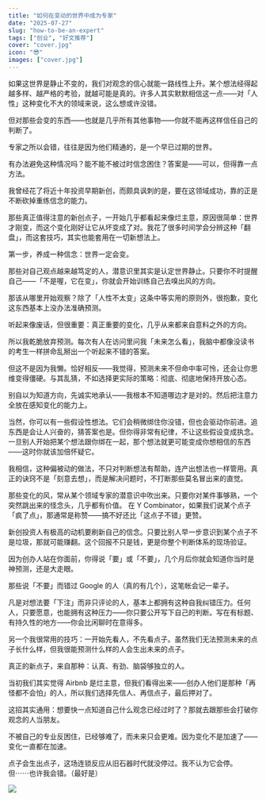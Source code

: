 ```yaml
---
title: "如何在变动的世界中成为专家"
date: "2025-07-27"
slug: "how-to-be-an-expert"
tags: ["创业", "好文推荐"]
cover: "cover.jpg"
icon: "😎"
images: ["cover.jpg"]
---
```

如果这世界是静止不变的，我们对观念的信心就能一路线性上升。某个想法经得起越多样、越严格的考验，就越可能是真的。许多人其实默默相信这一点——对「人性」这种变化不大的领域来说，这么想或许没错。



但对那些会变的东西——也就是几乎所有其他事物——你就不能再这样信任自己的判断了。



专家之所以会错，往往是因为他们精通的，是一个早已过期的世界。



有办法避免这种情况吗？能不能不被过时信念困住？答案是——可以，但得靠一点方法。



我曾经花了将近十年投资早期新创，而颇具讽刺的是，要在这领域成功，靠的正是不断砍掉重练信念的能力。



那些真正值得注意的新创点子，一开始几乎都看起来像烂主意，原因很简单：世界才刚变，而这个变化刚好让它从坏变成了对。我花了很多时间学会分辨这种「翻盘」，而这套技巧，其实也能套用在一切新想法上。



第一步，养成一种信念：世界一定会变。



那些对自己观点越来越笃定的人，潜意识里其实是认定世界静止。只要你不时提醒自己——「不是喔，它在变」，你就会开始训练自己去嗅出风的方向。



那该从哪里开始观察？除了「人性不太变」这条中等实用的原则外，很抱歉，变化这东西基本上没办法准确预测。



听起来像废话，但很重要：真正重要的变化，几乎从来都来自意料之外的方向。



所以我乾脆放弃预测。每次有人在访问里问我「未来怎么看」，我脑中都像没读书的考生一样拼命乱掰出一个听起来不错的答案。



但这不是因为我懒。恰好相反——我觉得，预测未来不但命中率可怜，还会让你思维变得僵硬。与其乱猜，不如选择更实际的策略：彻底、彻底地保持开放心态。



别自以为知道方向，先诚实地承认——我根本不知道哪边才是对的。然后把注意力全放在感知变化的能力上。



当然，你可以有一些假设性想法。它们会稍微绑住你没错，但也会驱动你前进。追东西是会让人兴奋的，猜答案也是。但你得非常有纪律，不让这些假设变成执念。
一旦别人开始把某个想法跟你绑在一起，那个想法就更可能变成你想相信的东西——这时你就该加倍怀疑它。



我相信，这种偏被动的做法，不只对判断想法有帮助，连产出想法也一样管用。真正的诀窍不是「刻意去想」，而是解决问题时，不打断那些莫名冒出来的直觉。



那些变化的风，常从某个领域专家的潜意识中吹出来。只要你对某件事够熟，一个突然跳出来的怪念头，几乎都有价值。
在 Y Combinator，如果我们说某个点子「疯了点」，那通常是称赞——搞不好还比「这点子不错」更赞。



新创投资人有极高的动机要刷新自己的信念。只要比别人早一步意识到某个点子不是垃圾，那就可能赚翻。这个回报不只是钱，更是你整个判断体系的现场验证。



因为创办人站在你面前，你得说「要」或「不要」，几个月后你就会知道你当时是神预测，还是大走眼。



那些说「不要」而错过 Google 的人（真的有几个），这笔帐会记一辈子。



凡是对想法要「下注」而非只评论的人，基本上都拥有这种自我纠错压力。任何人，只要愿意，也能拥有这种压力——你只要公开写下自己的判断。写在有标题、有持久性的地方——你会比闲聊时在意得多。



另一个我很常用的技巧：一开始先看人，不先看点子。虽然我们无法预测未来的点子长什么样，但我很能预测什么样的人会生出未来的点子。



真正的新点子，来自那种：认真、有劲、脑袋够独立的人。



当初我们其实觉得 Airbnb 是烂主意，但我们看得出来——创办人他们是那种「再怪都不会怕」的人，所以我们选择先信人、再信点子，最后押对了。



这招其实通用：想要快一点知道自己什么观念已经过时了？那就去跟那些会打破你观念的人当朋友。



不被自己的专业反困住，已经够难了，而未来只会更难。因为变化不是加速了——变化一直都在加速。



点子会生出点子，这场连锁反应从旧石器时代就没停过。我不认为它会停。
但⋯⋯也许我会错。（最好是）




![](https://prod-files-secure.s3.us-west-2.amazonaws.com/112d0858-5090-4d34-a606-b75eb8d65fd2/46476355-9cf3-4e99-9b7a-3531bc426380/1000202064.png?X-Amz-Algorithm=AWS4-HMAC-SHA256&X-Amz-Content-Sha256=UNSIGNED-PAYLOAD&X-Amz-Credential=ASIAZI2LB466T4R353BI%2F20250910%2Fus-west-2%2Fs3%2Faws4_request&X-Amz-Date=20250910T041530Z&X-Amz-Expires=3600&X-Amz-Security-Token=IQoJb3JpZ2luX2VjEHoaCXVzLXdlc3QtMiJIMEYCIQC6sYEOnYrz8XG%2FWGcWcyrd3K70y5I44q2wfpSgCxM3yAIhAN9wyySpYhmFPNSrBjGFNsfrpQEZpNHhVOgWjw%2BtntE0KogECOP%2F%2F%2F%2F%2F%2F%2F%2F%2F%2FwEQABoMNjM3NDIzMTgzODA1Igy8QD30p6d%2B56EHRzMq3APKv6j0kUQt4wPl8XrzlVvc%2F6RFaR1VHsQScOW2od8rTyNtQBGNV764OK1TgKDxAxRig1G2JKXbHmkBzCVeOqNrUJ2YYvxj7%2FLkJkEy9seXkc3lV%2FivWUylrmEmnw8lSKTD%2BKzmLFeahFcNfghHHky1s%2Fzz3r0XMke8RxZh2BkgapJYBgp%2B6RR2xecLh%2FFGrx1HpO7Ttg%2FkZEALnQkJHtFpF0NvXZXkvZI%2Ff%2F5hJnSeplCRAJ4HG4EhzowBmSqbXMHspgG3gMILG%2BmpN1pCQhmlKrRSatw0FmIF4Htes4Q48g81ZEG0GOqbZF%2BZVIRGeZuxLanb9V6fFJPn6WZ2hY6hQX%2BEuFpoBgjwbI1fjojNrbbjn3tC5LYrKI3FCvoBg5h6UUY8fGMSdn27gMzpHmfytEXdTDjYZQ6XPjpGew25FAYhqvwWfIXgc0OSgTgnEycMAbWMBLyykQoH15VkKy2H6cfcSWGaGZ6Co3enXRpyVebG4N5nbkJnbd4QrwR3pH7pif5MjlojedWmnSl4DLRmoU0TsND13oA06GJoxAwQnelLu%2BIxFfslyFd%2BCnmSECcrNYn0cnJxK3rb5EqJDImdXi3qeNwIV6OlSqMouydMoxqsFRYrXSLcJyyghDDctYPGBjqkAd3e1vBwv45WYF2R9rnyxfC1BYR5fvOJY3LGSZJ5B%2FGWOJfpa6FM01Y3e762uXZgxZJn8PCso8I38yUMltXbEtRJtcrpzQHc5ACaEsqWyMa8A1FRZ04tcbvTDPNFZx1NE4l2SkUQvr1ZdZVSkYSfNFcxx7zWjBC01Mi9bb2manRvVoH2PaZJ%2FLIebhElnAF7lQRuhkrI40RPwJetgNefWwgy4BDO&X-Amz-Signature=557bd2e841cb1782ac93c17474641f26e1f0d32cc04105bf0a540d9368475254&X-Amz-SignedHeaders=host&x-amz-checksum-mode=ENABLED&x-id=GetObject)

